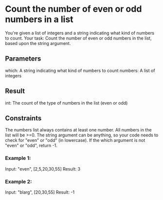 # Count the number of even or odd numbers in a list

You're given a list of integers and a string indicating what kind of numbers to count.
Your task: Count the number of even or odd numbers in the list, based upon the string argument.

## Parameters
which: A string indicating what kind of numbers to count
numbers: A list of integers

## Result
int: The count of the type of numbers in the list (even or odd)

## Constraints
The numbers list always contains at least one number.
All numbers in the list will be >=0.
The string argument can be anything, so your code needs to check for "even" or "odd" (in lowercase).
If the which argument is not "even" or "odd", return -1.

### Example 1:
Input: "even", [2,5,20,30,55]
Result: 3

### Example 2:
Input: "blarg", [20,30,55]
Result: -1
